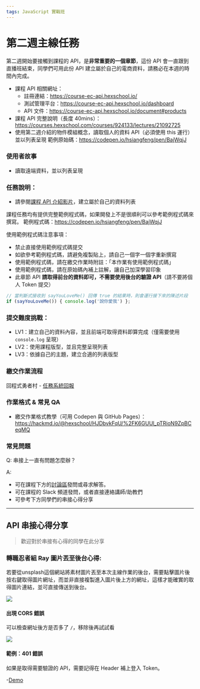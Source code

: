 ```yaml
---
tags: JavaScript 實戰班
---
```


# 第二週主線任務

第二週開始要接觸到課程的 API，是**非常重要的一個章節**，這份 API 會一直跟到直播班結束，同學們可用此份 API 建立屬於自己的電商資料，請務必在本週的時間內完成。

- 課程 API 相關網址：
    - 註冊連結：https://course-ec-api.hexschool.io/
    - 測試管理平台：https://course-ec-api.hexschool.io/dashboard
    - API 文件：https://course-ec-api.hexschool.io/document#products
- 課程 API 完整說明（長度 40mins）：https://courses.hexschool.com/courses/924133/lectures/21092725
- 使用第二週介紹的物件模組概念，讀取個人的資料 API（必須使用 this 運行）並以列表呈現
範例原始碼：https://codepen.io/hsiangfeng/pen/BajWqjJ


### 使用者故事

- 讀取遠端資料，並以列表呈現

### 任務說明：
- 請參閱[課程 API 介紹影片](https://courses.hexschool.com/courses/924133/lectures/21092725)，建立屬於自己的資料列表

課程任務均有提供完整範例程式碼，如果開發上不是很順利可以參考範例程式碼來撰寫。
範例程式碼：https://codepen.io/hsiangfeng/pen/BajWqjJ

使用範例程式碼注意事項：
- 禁止直接使用範例程式碼提交
- 如欲參考範例程式碼，請避免複製貼上，請自己一個字一個字重新撰寫
- 使用範例程式碼，請在繳交作業時附註：「本作業有使用範例程式碼」
- 使用範例程式碼，請在原始碼內補上註解，讓自己加深學習印象
- 此章節 API **請取得前台的資料即可，不需要使用後台的驗證 API**（請不要將個人 Token 提交）
```js
// 當判斷式接收到 sayYouLoveMe() 回傳 true 的結果時，則會運行接下來的陳述片段
if (sayYouLoveMe()) { console.log('說你愛我') };
```

### 提交難度挑戰：
- LV1：建立自己的資料內容，並且前端可取得資料即算完成（僅需要使用 `console.log` 呈現）
- LV2：使用課程版型，並且完整呈現列表
- LV3：依據自己的主題，建立合適的列表版型

### 繳交作業流程

回程式勇者村 - [任務系統回報](https://rpg.hexschool.com/task/92/show)

### 作業格式 & 常見 QA
- 繳交作業格式教學（可用 Codepen 與 GitHub Pages）：https://hackmd.io/@hexschool/HJDbvkFqU/%2FK6GUUl_pTRioN9ZpBCeqMQ


### 常見問題

Q: 串接上一直有問題怎麼辦？

A: 
- 可在課程下方的[討論區](https://courses.hexschool.com/courses/924133/lectures/21092725)發問或尋求解答。
- 可在課程的 Slack 頻道發問，或者直接連絡講師/助教們
- 可參考下方同學們的串接心得分享

---

## API 串接心得分享

> 歡迎對於串接有心得的同學在此分享
> 

### 轉職忍者組 Ray 圖片丟至後台心得:
若要從unsplash這個網站將素材圖片丟至本次主線作業的後台，需要點擊圖片後按右鍵取得圖片網址，而並非直接複製進入圖片後上方的網址，這樣才能確實的取得圖片連結，並可直接傳送到後台。

![](https://i.imgur.com/ZRwL9l2.png)

#### 出現 CORS 錯誤

可以檢查網址後方是否多了 `/`，移除後再試試看

![](https://i.imgur.com/jVz7XE3.png)


#### 範例：401 錯誤

如果是取得需要驗證的 API，需要記得在 Header 補上登入 Token。

-[Demo](https://shaoyukao.github.io/2020-Hexschool-Exercise/%E7%AC%AC%E4%BA%8C%E9%80%B1/%E4%B8%BB%E7%B7%9A%E4%BB%BB%E5%8B%99/index.html)